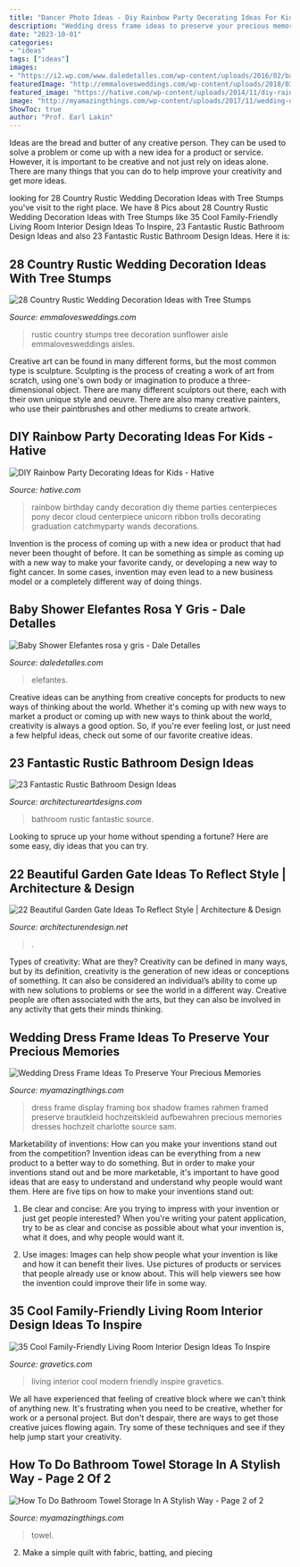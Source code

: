 ```yaml
---
title: "Dancer Photo Ideas - Diy Rainbow Party Decorating Ideas For Kids"
description: "Wedding dress frame ideas to preserve your precious memories"
date: "2023-10-01"
categories:
- "ideas"
tags: ["ideas"]
images:
- "https://i2.wp.com/www.daledetalles.com/wp-content/uploads/2016/02/baby-shower12.jpg?resize=600%2C800"
featuredImage: "http://emmalovesweddings.com/wp-content/uploads/2018/03/rustic-sunflower-wedding-aisle-ideas-with-tree-stumps.jpg"
featured_image: "https://hative.com/wp-content/uploads/2014/11/diy-rainbow-party-decorating-ideas/4-candy-decoration.jpg"
image: "http://myamazingthings.com/wp-content/uploads/2017/11/wedding-dress-display-4-.jpg"
ShowToc: true
author: "Prof. Earl Lakin"
---
```



Ideas are the bread and butter of any creative person. They can be used to solve a problem or come up with a new idea for a product or service. However, it is important to be creative and not just rely on ideas alone. There are many things that you can do to help improve your creativity and get more ideas.

	

		
looking for 28 Country Rustic Wedding Decoration Ideas with Tree Stumps you've visit to the right place. We have 8 Pics about 28 Country Rustic Wedding Decoration Ideas with Tree Stumps like 35 Cool Family-Friendly Living Room Interior Design Ideas To Inspire, 23 Fantastic Rustic Bathroom Design Ideas and also 23 Fantastic Rustic Bathroom Design Ideas. Here it is:
		
    
## 28 Country Rustic Wedding Decoration Ideas With Tree Stumps

<img loading=lazy src="http://emmalovesweddings.com/wp-content/uploads/2018/03/rustic-sunflower-wedding-aisle-ideas-with-tree-stumps.jpg" onerror="this.onerror=null;this.src='https://tse2.mm.bing.net/th?id=OIP.eRtUQG4vfZFRNUCsAHpY_AHaLH&amp;pid=15.1';" alt="28 Country Rustic Wedding Decoration Ideas with Tree Stumps">

_Source: emmalovesweddings.com_

>rustic country stumps tree decoration sunflower aisle emmalovesweddings aisles. 

	

Creative art can be found in many different forms, but the most common type is sculpture. Sculpting is the process of creating a work of art from scratch, using one's own body or imagination to produce a three-dimensional object. There are many different sculptors out there, each with their own unique style and oeuvre. There are also many creative painters, who use their paintbrushes and other mediums to create artwork.

    
## DIY Rainbow Party Decorating Ideas For Kids - Hative

<img loading=lazy src="https://hative.com/wp-content/uploads/2014/11/diy-rainbow-party-decorating-ideas/4-candy-decoration.jpg" onerror="this.onerror=null;this.src='https://tse2.mm.bing.net/th?id=OIP.GfTxgQhCKywEmuWykiSTCAHaLG&amp;pid=15.1';" alt="DIY Rainbow Party Decorating Ideas for Kids - Hative">

_Source: hative.com_

>rainbow birthday candy decoration diy theme parties centerpieces pony decor cloud centerpiece unicorn ribbon trolls decorating graduation catchmyparty wands decorations. 

	

Invention is the process of coming up with a new idea or product that had never been thought of before. It can be something as simple as coming up with a new way to make your favorite candy, or developing a new way to fight cancer. In some cases, invention may even lead to a new business model or a completely different way of doing things.

    
## Baby Shower Elefantes Rosa Y Gris - Dale Detalles

<img loading=lazy src="https://i2.wp.com/www.daledetalles.com/wp-content/uploads/2016/02/baby-shower12.jpg?resize=600%2C800" onerror="this.onerror=null;this.src='https://tse1.mm.bing.net/th?id=OIP.aKWlx8lsdqMZovkTFgeJzwHaJ4&amp;pid=15.1';" alt="Baby Shower Elefantes rosa y gris - Dale Detalles">

_Source: daledetalles.com_

>elefantes. 

	

Creative ideas can be anything from creative concepts for products to new ways of thinking about the world. Whether it's coming up with new ways to market a product or coming up with new ways to think about the world, creativity is always a good option. So, if you're ever feeling lost, or just need a few helpful ideas, check out some of our favorite creative ideas.

    
## 23 Fantastic Rustic Bathroom Design Ideas

<img loading=lazy src="https://www.architectureartdesigns.com/wp-content/uploads/2013/09/124.jpg" onerror="this.onerror=null;this.src='https://tse2.mm.bing.net/th?id=OIP.AlRGu2t_NFIEMUvgPvojfAHaJ4&amp;pid=15.1';" alt="23 Fantastic Rustic Bathroom Design Ideas">

_Source: architectureartdesigns.com_

>bathroom rustic fantastic source. 

	

Looking to spruce up your home without spending a fortune? Here are some easy, diy ideas that you can try. 

    
## 22 Beautiful Garden Gate Ideas To Reflect Style | Architecture &amp; Design

<img loading=lazy src="https://cdn.architecturendesign.net/wp-content/uploads/2014/08/garden-gate-4.jpg" onerror="this.onerror=null;this.src='https://tse1.mm.bing.net/th?id=OIP.v8dIWN7tgf6sMQfllyHVpAHaKw&amp;pid=15.1';" alt="22 Beautiful Garden Gate Ideas To Reflect Style | Architecture &amp; Design">

_Source: architecturendesign.net_

>. 

	

Types of creativity: What are they?
Creativity can be defined in many ways, but by its definition, creativity is the generation of new ideas or conceptions of something. It can also be considered an individual’s ability to come up with new solutions to problems or see the world in a different way. Creative people are often associated with the arts, but they can also be involved in any activity that gets their minds thinking.

    
## Wedding Dress Frame Ideas To Preserve Your Precious Memories

<img loading=lazy src="http://myamazingthings.com/wp-content/uploads/2017/11/wedding-dress-display-4-.jpg" onerror="this.onerror=null;this.src='https://tse4.mm.bing.net/th?id=OIP.20xP-N5b8NYLh1i54GsH_gHaK2&amp;pid=15.1';" alt="Wedding Dress Frame Ideas To Preserve Your Precious Memories">

_Source: myamazingthings.com_

>dress frame display framing box shadow frames rahmen framed preserve brautkleid hochzeitskleid aufbewahren precious memories dresses hochzeit charlotte source sam. 

	

Marketability of inventions: How can you make your inventions stand out from the competition?
Invention ideas can be everything from a new product to a better way to do something. But in order to make your inventions stand out and be more marketable, it's important to have good ideas that are easy to understand and understand why people would want them. Here are five tips on how to make your inventions stand out:
1. Be clear and concise: Are you trying to impress with your invention or just get people interested? When you're writing your patent application, try to be as clear and concise as possible about what your invention is, what it does, and why people would want it.

2. Use images: Images can help show people what your invention is like and how it can benefit their lives. Use pictures of products or services that people already use or know about. This will help viewers see how the invention could improve their life in some way.

    
## 35 Cool Family-Friendly Living Room Interior Design Ideas To Inspire

<img loading=lazy src="http://www.gravetics.com/wp-content/uploads/2016/11/Modern-living-room-ideas.jpg" onerror="this.onerror=null;this.src='https://tse4.mm.bing.net/th?id=OIP.1guBzI1aHKvMxA0QCH5GzQHaLE&amp;pid=15.1';" alt="35 Cool Family-Friendly Living Room Interior Design Ideas To Inspire">

_Source: gravetics.com_

>living interior cool modern friendly inspire gravetics. 

	

We all have experienced that feeling of creative block where we can't think of anything new. It's frustrating when you need to be creative, whether for work or a personal project. But don't despair, there are ways to get those creative juices flowing again. Try some of these techniques and see if they help jump start your creativity.

    
## How To Do Bathroom Towel Storage In A Stylish Way - Page 2 Of 2

<img loading=lazy src="https://myamazingthings.com/wp-content/uploads/2017/06/towel-storage-1-1.jpg" onerror="this.onerror=null;this.src='https://tse3.mm.bing.net/th?id=OIP.TKUIHUPtN4CmSCZbT_r7rwHaK4&amp;pid=15.1';" alt="How To Do Bathroom Towel Storage In A Stylish Way - Page 2 of 2">

_Source: myamazingthings.com_

>towel. 

	

2. Make a simple quilt with fabric, batting, and piecing

